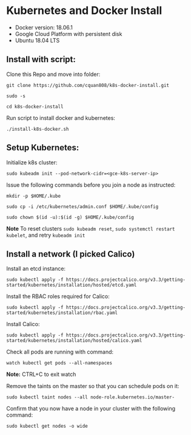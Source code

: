 # Kubernetes and Docker Install

- Docker version: 18.06.1
- Google Cloud Platform with persistent disk
- Ubuntu 18.04 LTS

## Install with script:

Clone this Repo and move into folder:

`git clone https://github.com/cquan808/k8s-docker-install.git`

`sudo -s`

`cd k8s-docker-install`

Run script to install docker and kubernetes:

`./install-k8s-docker.sh`

## Setup Kubernetes:

Initialize k8s cluster:

`sudo kubeadm init --pod-network-cidr=<gce-k8s-server-ip>`

Issue the following commands before you join a node as instructed:

`mkdir -p $HOME/.kube`

`sudo cp -i /etc/kubernetes/admin.conf $HOME/.kube/config`

`sudo chown $(id -u):$(id -g) $HOME/.kube/config`

**Note** To reset clusters `sudo kubeadm reset`, `sudo systemctl restart kubelet`, and retry `kubeadm init`

## Install a network (I picked Calico)

Install an etcd instance:

`sudo kubectl apply -f https://docs.projectcalico.org/v3.3/getting-started/kubernetes/installation/hosted/etcd.yaml`

Install the RBAC roles required for Calico:

`sudo kubectl apply -f https://docs.projectcalico.org/v3.3/getting-started/kubernetes/installation/rbac.yaml`

Install Calico:

`sudo kubectl apply -f https://docs.projectcalico.org/v3.3/getting-started/kubernetes/installation/hosted/calico.yaml`

Check all pods are running with command:

`watch kubectl get pods --all-namespaces`

**Note:** CTRL+C to exit watch

Remove the taints on the master so that you can schedule pods on it:

`sudo kubectl taint nodes --all node-role.kubernetes.io/master-`

Confirm that you now have a node in your cluster with the following command:

`sudo kubectl get nodes -o wide`
